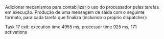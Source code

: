Adicionar mecanismos para contabilizar o uso do processador pelas tarefas em execução. Produção de uma mensagem de saída com o seguinte formato, para cada tarefa que finaliza (incluindo o próprio dispatcher):

Task 17 exit: execution time 4955 ms, processor time 925 ms, 171 activations
